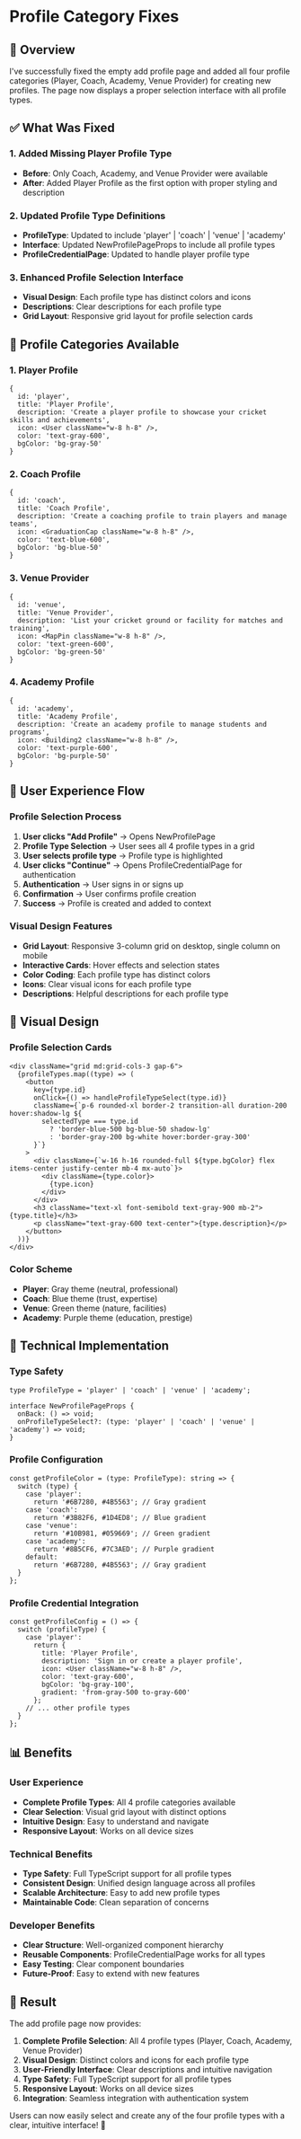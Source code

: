 # Profile Category Fixes

## 🎯 **Overview**

I've successfully fixed the empty add profile page and added all four profile categories (Player, Coach, Academy, Venue Provider) for creating new profiles. The page now displays a proper selection interface with all profile types.

## ✅ **What Was Fixed**

### 1. **Added Missing Player Profile Type**
- **Before**: Only Coach, Academy, and Venue Provider were available
- **After**: Added Player Profile as the first option with proper styling and description

### 2. **Updated Profile Type Definitions**
- **ProfileType**: Updated to include 'player' | 'coach' | 'venue' | 'academy'
- **Interface**: Updated NewProfilePageProps to include all profile types
- **ProfileCredentialPage**: Updated to handle player profile type

### 3. **Enhanced Profile Selection Interface**
- **Visual Design**: Each profile type has distinct colors and icons
- **Descriptions**: Clear descriptions for each profile type
- **Grid Layout**: Responsive grid layout for profile selection cards

## 🚀 **Profile Categories Available**

### **1. Player Profile**
```tsx
{
  id: 'player',
  title: 'Player Profile',
  description: 'Create a player profile to showcase your cricket skills and achievements',
  icon: <User className="w-8 h-8" />,
  color: 'text-gray-600',
  bgColor: 'bg-gray-50'
}
```

### **2. Coach Profile**
```tsx
{
  id: 'coach',
  title: 'Coach Profile',
  description: 'Create a coaching profile to train players and manage teams',
  icon: <GraduationCap className="w-8 h-8" />,
  color: 'text-blue-600',
  bgColor: 'bg-blue-50'
}
```

### **3. Venue Provider**
```tsx
{
  id: 'venue',
  title: 'Venue Provider',
  description: 'List your cricket ground or facility for matches and training',
  icon: <MapPin className="w-8 h-8" />,
  color: 'text-green-600',
  bgColor: 'bg-green-50'
}
```

### **4. Academy Profile**
```tsx
{
  id: 'academy',
  title: 'Academy Profile',
  description: 'Create an academy profile to manage students and programs',
  icon: <Building2 className="w-8 h-8" />,
  color: 'text-purple-600',
  bgColor: 'bg-purple-50'
}
```

## 📱 **User Experience Flow**

### **Profile Selection Process**
1. **User clicks "Add Profile"** → Opens NewProfilePage
2. **Profile Type Selection** → User sees all 4 profile types in a grid
3. **User selects profile type** → Profile type is highlighted
4. **User clicks "Continue"** → Opens ProfileCredentialPage for authentication
5. **Authentication** → User signs in or signs up
6. **Confirmation** → User confirms profile creation
7. **Success** → Profile is created and added to context

### **Visual Design Features**
- **Grid Layout**: Responsive 3-column grid on desktop, single column on mobile
- **Interactive Cards**: Hover effects and selection states
- **Color Coding**: Each profile type has distinct colors
- **Icons**: Clear visual icons for each profile type
- **Descriptions**: Helpful descriptions for each profile type

## 🎨 **Visual Design**

### **Profile Selection Cards**
```tsx
<div className="grid md:grid-cols-3 gap-6">
  {profileTypes.map((type) => (
    <button
      key={type.id}
      onClick={() => handleProfileTypeSelect(type.id)}
      className={`p-6 rounded-xl border-2 transition-all duration-200 hover:shadow-lg ${
        selectedType === type.id
          ? 'border-blue-500 bg-blue-50 shadow-lg'
          : 'border-gray-200 bg-white hover:border-gray-300'
      }`}
    >
      <div className={`w-16 h-16 rounded-full ${type.bgColor} flex items-center justify-center mb-4 mx-auto`}>
        <div className={type.color}>
          {type.icon}
        </div>
      </div>
      <h3 className="text-xl font-semibold text-gray-900 mb-2">{type.title}</h3>
      <p className="text-gray-600 text-center">{type.description}</p>
    </button>
  ))}
</div>
```

### **Color Scheme**
- **Player**: Gray theme (neutral, professional)
- **Coach**: Blue theme (trust, expertise)
- **Venue**: Green theme (nature, facilities)
- **Academy**: Purple theme (education, prestige)

## 🔧 **Technical Implementation**

### **Type Safety**
```tsx
type ProfileType = 'player' | 'coach' | 'venue' | 'academy';

interface NewProfilePageProps {
  onBack: () => void;
  onProfileTypeSelect?: (type: 'player' | 'coach' | 'venue' | 'academy') => void;
}
```

### **Profile Configuration**
```tsx
const getProfileColor = (type: ProfileType): string => {
  switch (type) {
    case 'player':
      return '#6B7280, #4B5563'; // Gray gradient
    case 'coach':
      return '#3B82F6, #1D4ED8'; // Blue gradient
    case 'venue':
      return '#10B981, #059669'; // Green gradient
    case 'academy':
      return '#8B5CF6, #7C3AED'; // Purple gradient
    default:
      return '#6B7280, #4B5563'; // Gray gradient
  }
};
```

### **Profile Credential Integration**
```tsx
const getProfileConfig = () => {
  switch (profileType) {
    case 'player':
      return {
        title: 'Player Profile',
        description: 'Sign in or create a player profile',
        icon: <User className="w-8 h-8" />,
        color: 'text-gray-600',
        bgColor: 'bg-gray-100',
        gradient: 'from-gray-500 to-gray-600'
      };
    // ... other profile types
  }
};
```

## 📊 **Benefits**

### **User Experience**
- **Complete Profile Types**: All 4 profile categories available
- **Clear Selection**: Visual grid layout with distinct options
- **Intuitive Design**: Easy to understand and navigate
- **Responsive Layout**: Works on all device sizes

### **Technical Benefits**
- **Type Safety**: Full TypeScript support for all profile types
- **Consistent Design**: Unified design language across all profiles
- **Scalable Architecture**: Easy to add new profile types
- **Maintainable Code**: Clean separation of concerns

### **Developer Benefits**
- **Clear Structure**: Well-organized component hierarchy
- **Reusable Components**: ProfileCredentialPage works for all types
- **Easy Testing**: Clear component boundaries
- **Future-Proof**: Easy to extend with new features

## 🎉 **Result**

The add profile page now provides:

1. **Complete Profile Selection**: All 4 profile types (Player, Coach, Academy, Venue Provider)
2. **Visual Design**: Distinct colors and icons for each profile type
3. **User-Friendly Interface**: Clear descriptions and intuitive navigation
4. **Type Safety**: Full TypeScript support for all profile types
5. **Responsive Layout**: Works on all device sizes
6. **Integration**: Seamless integration with authentication system

Users can now easily select and create any of the four profile types with a clear, intuitive interface! 🎉
